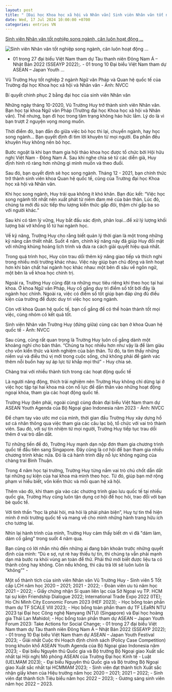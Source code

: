 ```yaml
---
layout: post
title: " [Đại học Khoa học xã hội và Nhân văn] Sinh viên Nhân văn tốt nghiệp song ngành, cân luôn hoạt động ..."
date: Wed, 17 Jul 2024 10:00:00 +0700
categories: entries VN
---
```

[Sinh viên Nhân văn tốt nghiệp song ngành, cân luôn hoạt động ...](https://muctim.tuoitre.vn/sinh-vien-nhan-van-tot-nghiep-song-nganh-can-luon-hoat-dong-quoc-te-101240706183454002.htm)

![Sinh viên Nhân văn tốt nghiệp song ngành, cân luôn hoạt động ...](https://cdn.tuoitre.vn/zoom/600_315/471584752817336320/2024/7/16/truong-huy-bia-ngang-1721104265554760021398-25-0-362-644-crop-17211042734441510231616.jpg)

- 01 trong 27 đại biểu Việt Nam tham dự Tàu thanh niên Đông Nam Á – Nhật Bản 2022 (SSEAYP 2022);. - 01 trong 10 Đại biểu Việt Nam tham dự ASEAN – Japan Youth ...

Vũ Trường Huy tốt nghiệp 2 ngành Ngữ văn Pháp và Quan hệ quốc tế của Trường đại học Khoa học xã hội và Nhân văn - Ảnh: NVCC

Bí quyết chinh phục 2 bằng đại học của sinh viên Nhân văn

Những ngày tháng 10-2020, Vũ Trường Huy trở thành sinh viên Nhân văn. Bạn học tại khoa Ngữ văn Pháp (Trường đại học Khoa học xã hội và Nhân văn). Thế nhưng, bạn đi học trong tâm trạng không háo hức lắm. Lý do là vì bạn trượt 2 nguyện vọng mong muốn.

Thời điểm đó, bạn đắn đo giữa việc bỏ học thi lại, chuyển ngành, hay học song ngành... Bạn quyết định đi tìm lời khuyên từ mọi người. Đa phần đều khuyên Huy không nên bỏ học.

Bước ngoặt là khi bạn tham gia hội thảo khoa học được tổ chức bởi Hội hữu nghị Việt Nam - Đông Nam Á. Sau khi nghe chia sẻ từ các diễn giả, Huy định hình rõ ràng hơn những gì mình muốn và theo đuổi.

Sau đó, bạn quyết định sẽ học song ngành. Tháng 12 - 2021, bạn chính thức trở thành sinh viên khoa Quan hệ quốc tế, cũng của Trường đại học Khoa học xã hội và Nhân văn.

Khi học song ngành, Huy trải qua không ít khó khăn. Bạn đúc kết: “Việc học song ngành tốt nhất nên xuất phát từ niềm đam mê của bản thân. Lúc đó, chúng ta mới đủ sức tiếp thu lượng kiến thức gấp đôi, thậm chí gấp ba so với người khác.”

Sau khi có tâm lý vững, Huy bắt đầu xác định, phân loại...để xử lý lượng khối lượng bài vở khổng lồ từ hai ngành học.

Về kỹ năng, Trường Huy cho rằng biết quản lý thời gian là một trong những kỹ năng cần thiết nhất. Suốt 4 năm, chính kỹ năng này đã giúp Huy đối mặt với những khủng hoảng lịch trình và đưa ra cách giải quyết hiệu quả nhất.

Trong quá trình học, Huy còn trau dồi thêm kỹ năng giao tiếp và thích nghi trong nhiều môi trường khác nhau. Việc này giúp bạn chủ động và linh hoạt hơn khi bản chất hai ngành học khác nhau: một bên đi sâu về ngôn ngữ, một bên là về khoa học chính trị.

Ngoài ra, Trường Huy cũng đặt ra những mục tiêu riêng khi theo học tại hai khoa. Ở khoa Ngữ văn Pháp, Huy cố gắng duy trì điểm số tốt bởi đây là ngành học chính. Ngoài ra, việc có điểm số tốt giúp bạn đáp ứng đủ điều kiện của trường để được duy trì việc học song ngành.

Còn với khoa Quan hệ quốc tế, bạn cố gắng để có thể hoàn thành tốt mọi việc, cùng nhóm có kết quả tốt.

Sinh viên Nhân văn Trường Huy (đứng giữa) cùng các bạn ở khoa Quan hệ quốc tế - Ảnh: NVCC

Sau cùng, cũng rất quan trọng là Trường Huy luôn cố gắng dành một khoảng nghỉ cho bản thân. “Chúng ta học nhiều hơn như vậy là để làm giàu cho vốn kiến thức và kinh nghiệm của bản thân. Từ đó, ta tìm thấy những niềm vui và điều thú vị mới trong cuộc sống, chứ không phải để gánh vác thêm nỗi buồn hay sự áp lực từ khắp mọi thứ” - Huy chia sẻ.

Chàng trai với nhiều thành tích trong các hoạt động quốc tế

Là người năng động, thích trải nghiệm nên Trường Huy không chỉ dừng lại ở việc học tập tại hai khoa mà còn nỗ lực để dấn thân vào những hoạt động ngoại khóa, tham gia các hoạt động quốc tế.

Trường Huy (bên phải, ngoài cùng) cùng đoàn đại biểu Việt Nam tham dự ASEAN Youth Agenda của Bộ Ngoại giao Indonesia năm 2023 - Ảnh: NVCC

Để chạm tay vào ước mơ của mình, thời gian đầu Trường Huy xây dựng hồ sơ cá nhân thông qua việc tham gia các câu lạc bộ, tổ chức với vai trò thành viên. Sau đó, với sự tín nhiệm từ mọi người, Trường Huy tiếp tục trau dồi thêm ở vai trò dẫn dắt.

Từ những tiền đề đó, Trường Huy mạnh dạn nộp đơn tham gia chương trình quốc tế đầu tiên sang Singapore. Đây cũng là cơ hội để bạn tham gia nhiều chương trình khác nữa. Đó là cả hành trình đầy nỗ lực không ngừng của chàng trai Bình Thuận.

Trong 4 năm học tại trường, Trường Huy từng nắm vai trò chủ chốt dẫn dắt tại những sự kiện của hai khoa mà mình theo học. Từ đó, giúp bạn mở rộng phạm vi hiểu biết, vốn kiến thức và mối quan hệ xã hội.

Thêm vào đó, khi tham gia vào các chương trình giao lưu quốc tế tại nhiều quốc gia, Trường Huy cũng luôn tận dụng cơ hội để học hỏi, trao đổi với bạn bè quốc tế.

Với tinh thần “học là phải hỏi, mà hỏi là phải phản biện”, Huy tự tin thể hiện mình ở môi trường quốc tế và mang về cho mình những hành trang hữu ích cho tương lai.

Nhìn lại hành trình của mình, Trường Huy cảm thấy biết ơn vì đã "dám làm, dám cố gắng" trong suốt 4 năm qua.

Bạn cũng có lời nhắn nhủ đến những ai đang băn khoăn trước những quyết định của mình: “Dù e sợ, rụt rè hay thiếu tự tin, thì chúng ta vẫn phải mạnh dạn mà bước ra khỏi vùng an toàn để thử. Phải thử mới biết được liệu ta có thành công hay không. Còn nếu không, thì câu trả lời sẽ luôn luôn là “không”" -

Một số thành tích của sinh viên Nhân văn Vũ Trường Huy - Sinh viên 5 Tốt cấp LCH năm học 2020 – 2021; 2021 - 2022; - Đoàn viên ưu tú năm học 2021 – 2022; - Giấy chứng nhận Sĩ quan liên lạc của Sở Ngoại vụ TP. HCM tại sự kiện Friendship Dialogue 2022; International Trade Expo 2022 (ITE); Ho Chi Minh City Economic Forum 2023 (HEF 2023); - Học bổng toàn phần tham dự TF SCALE VIII 2023; - Học bổng toàn phần tham dự TF LEaRN NTU 2023 tại Đại học Công nghệ Nanyang (NTU) (Singapore) và Đại học hoàng gia Thái Lan Mahidol; - Học bổng toàn phần tham dự ASEAN – Japan Youth Forum 2023: Take Actions for Social Change; - 01 trong 27 đại biểu Việt Nam tham dự Tàu thanh niên Đông Nam Á – Nhật Bản 2022 (SSEAYP 2022); - 01 trong 10 Đại biểu Việt Nam tham dự ASEAN – Japan Youth Festival 2023; - Giải nhất Cuộc thi Hoạch định chính sách (Policy Case Competition) trong khuôn khổ ASEAN Youth Agenda của Bộ Ngoại giao Indonesia năm 2023; - Đại biểu Nguyên thủ Quốc gia và Bộ trưởng Bộ Ngoại giao Xuất sắc nhất tại Hội nghị Mô phỏng ASEAN của Trường Đại học Kinh tế - Luật (UELMAM 2023); - Đại biểu Nguyên thủ Quốc gia và Bộ trưởng Bộ Ngoại giao Xuất sắc nhất tại HCMMAM 2023; - Sinh viên đạt thành tích Xuất sắc nhận giấy khen của Hiệu trưởng năm học 2020 – 2021; 2021 – 2022; - Sinh viên đạt thành tích Tiêu biểu năm học 2022 – 2023; - Gương sáng sinh viên năm học 2022 – 2023.





